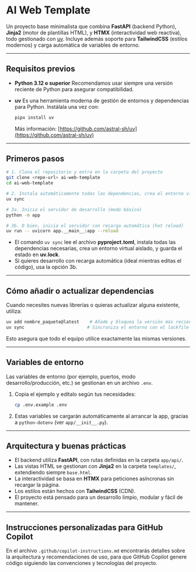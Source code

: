 # AI Web Template

Un proyecto base minimalista que combina **FastAPI** (backend Python), **Jinja2** (motor de plantillas HTML), y **HTMX** (interactividad web reactiva), todo gestionado con [uv](https://github.com/astral-sh/uv).
Incluye además soporte para **TailwindCSS** (estilos modernos) y carga automática de variables de entorno.

---

## Requisitos previos

* **Python 3.12 o superior**
  Recomendamos usar siempre una versión reciente de Python para asegurar compatibilidad.
* **uv**
  Es una herramienta moderna de gestión de entornos y dependencias para Python.
  Instálala una vez con:

  ```bash
  pipx install uv
  ```

  Más información: [https://github.com/astral-sh/uv](https://github.com/astral-sh/uv)

---

## Primeros pasos

```bash
# 1. Clona el repositorio y entra en la carpeta del proyecto
git clone <repo-url> ai-web-template
cd ai-web-template

# 2. Instala automáticamente todas las dependencias, crea el entorno virtual y el archivo de lock
uv sync

# 3a. Inicia el servidor de desarrollo (modo básico)
python -m app

# 3b. O bien, inicia el servidor con recarga automática (hot reload)
uv run -- uvicorn app.__main__:app --reload
```

* El comando `uv sync` lee el archivo **pyproject.toml**, instala todas las dependencias necesarias, crea un entorno virtual aislado, y guarda el estado en **uv.lock**.
* Si quieres desarrollo con recarga automática (ideal mientras editas el código), usa la opción 3b.

---

## Cómo añadir o actualizar dependencias

Cuando necesites nuevas librerías o quieras actualizar alguna existente, utiliza:

```bash
uv add nombre_paquete@latest    # Añade y bloquea la versión más reciente
uv sync                        # Sincroniza el entorno con el lockfile
```

Esto asegura que todo el equipo utilice exactamente las mismas versiones.

---

## Variables de entorno

Las variables de entorno (por ejemplo, puertos, modo desarrollo/producción, etc.) se gestionan en un archivo `.env`.

1. Copia el ejemplo y edítalo según tus necesidades:

   ```bash
   cp .env.example .env
   ```
2. Estas variables se cargarán automáticamente al arrancar la app, gracias a `python-dotenv` (ver `app/__init__.py`).

---

## Arquitectura y buenas prácticas

* El backend utiliza **FastAPI**, con rutas definidas en la carpeta `app/api/`.
* Las vistas HTML se gestionan con **Jinja2** en la carpeta `templates/`, extendiendo siempre `base.html`.
* La interactividad se basa en **HTMX** para peticiones asíncronas sin recargar la página.
* Los estilos están hechos con **TailwindCSS** (CDN).
* El proyecto está pensado para un desarrollo limpio, modular y fácil de mantener.

---

## Instrucciones personalizadas para GitHub Copilot

En el archivo `.github/copilot-instructions.md` encontrarás detalles sobre la arquitectura y recomendaciones de uso, para que GitHub Copilot genere código siguiendo las convenciones y tecnologías del proyecto.

